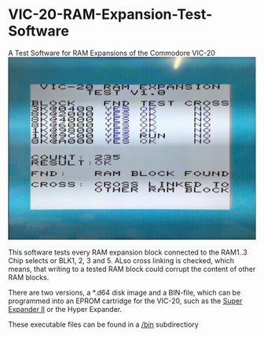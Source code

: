 # VIC-20-RAM-Expansion-Test-Software
A Test Software for RAM Expansions of the Commodore VIC-20
<img src="https://github.com/svenpetersen1965/VIC-20-RAM-Expansion-Test-Software/blob/main/Rev.%201.0/pictures/8351_RAM_TEST_LOAD.JPG" width="600" alt="VIC20 RAM Expansion Test v1.0">

This software tests every RAM expansion block connected to the RAM1..3 Chip selects or BLK1, 2, 3 and 5. ALso cross linking is checked, which means, that writing to a tested RAM block could corrupt the content of other RAM blocks.

There are two versions, a *.d64 disk image and a BIN-file, which can be programmed into an EPROM cartridge for the VIC-20, such as the <a href="https://github.com/svenpetersen1965/Commodore-VIC-20-Super-Expander-II">Super Expander II</a> or the Hyper Expander.

These executable files can be found in a <a href="https://github.com/svenpetersen1965/VIC-20-RAM-Expansion-Test-Software/tree/main/Rev.%201.0/bin">/bin</a> subdirectiory
